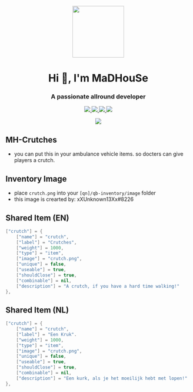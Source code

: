 <p align="center">
    <img width="140" src="https://icons.iconarchive.com/icons/iconarchive/red-orb-alphabet/128/Letter-M-icon.png" />  
    <h1 align="center">Hi 👋, I'm MaDHouSe</h1>
    <h3 align="center">A passionate allround developer </h3>    
</p>

<p align="center">
  <a href="https://github.com/MaDHouSe79/mh-crutches/issues">
    <img src="https://img.shields.io/github/issues/MaDHouSe79/mh-crutches"/> 
  </a>
  <a href="https://github.com/MaDHouSe79/mh-crutches/network/members">
    <img src="https://img.shields.io/github/forks/MaDHouSe79/mh-crutches"/> 
  </a>  
  <a href="https://github.com/MaDHouSe79/mh-crutches/stargazers">
    <img src="https://img.shields.io/github/stars/MaDHouSe79/mh-crutches?color=white"/> 
  </a>
  <a href="https://github.com/MaDHouSe79/mh-crutches/blob/main/LICENSE">
    <img src="https://img.shields.io/github/license/MaDHouSe79/mh-crutches?color=black"/> 
  </a>      
</p>

<p align="center">
  <img alig src="https://github-profile-trophy.vercel.app/?username=MaDHouSe79&margin-w=15&column=6" />
</p>


## MH-Crutches 
- you can put this in your ambulance vehicle items. so docters can give players a crutch. 



## Inventory Image
- place `crutch.png` into your `[qn]/qb-inventory/image` folder
- this image is crearted by: xXUnknown13Xx#8226

## Shared Item (EN)
```lua
["crutch"] = {
    ["name"] = "crutch",
    ["label"] = "Crutches",
    ["weight"] = 1000,
    ["type"] = "item",
    ["image"] = "crutch.png",
    ["unique"] = false,
    ["useable"] = true,
    ["shouldClose"] = true,
    ["combinable"] = nil,
    ["description"] = "A crutch, if you have a hard time walking!"
},
```


## Shared Item (NL)
```lua
["crutch"] = {
    ["name"] = "crutch",
    ["label"] = "Een Kruk".
    ["weight"] = 1000,
    ["type"] = "item",
    ["image"] = "crutch.png",
    ["unique"] = false,
    ["useable"] = true,
    ["shouldClose"] = true,
    ["combinable"] = nil,
    ["description"] = "Een kurk, als je het moeilijk hebt met lopen!"
},
```
